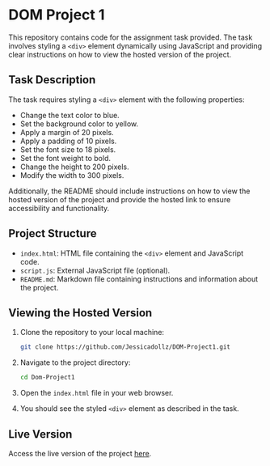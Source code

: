 # DOM Project 1

This repository contains code for the assignment task provided. The task involves styling a `<div>` element dynamically using JavaScript and providing clear instructions on how to view the hosted version of the project.

## Task Description

The task requires styling a `<div>` element with the following properties:

- Change the text color to blue.
- Set the background color to yellow.
- Apply a margin of 20 pixels.
- Apply a padding of 10 pixels.
- Set the font size to 18 pixels.
- Set the font weight to bold.
- Change the height to 200 pixels.
- Modify the width to 300 pixels.

Additionally, the README should include instructions on how to view the hosted version of the project and provide the hosted link to ensure accessibility and functionality.

## Project Structure

- `index.html`: HTML file containing the `<div>` element and JavaScript code.
- `script.js`: External JavaScript file (optional).
- `README.md`: Markdown file containing instructions and information about the project.

## Viewing the Hosted Version

1. Clone the repository to your local machine:
    ```bash
    git clone https://github.com/Jessicadollz/DOM-Project1.git
    ```

2. Navigate to the project directory:
    ```bash
    cd Dom-Project1
    ```

3. Open the `index.html` file in your web browser.

4. You should see the styled `<div>` element as described in the task.

## Live Version

Access the live version of the project [here](https://jessicadollz.github.io/DOM-Project1/).
